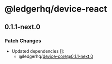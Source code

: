 # @ledgerhq/device-react

## 0.1.1-next.0

### Patch Changes

- Updated dependencies []:
  - @ledgerhq/device-core@0.1.1-next.0
